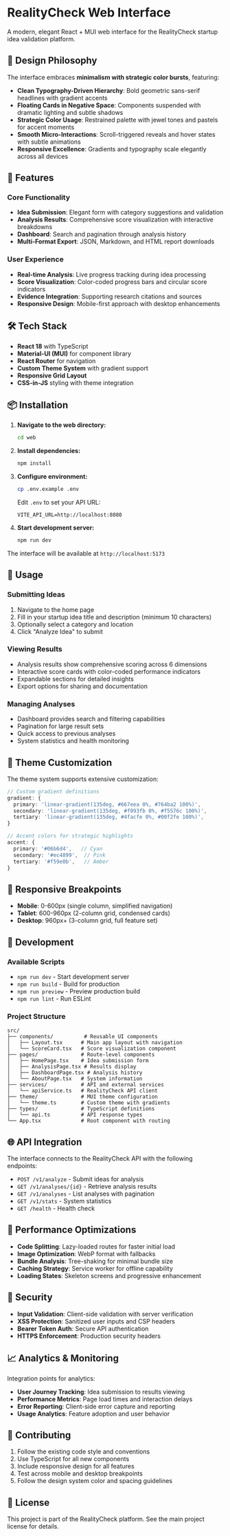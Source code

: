 # RealityCheck Web Interface

A modern, elegant React + MUI web interface for the RealityCheck startup idea validation platform.

## 🎨 Design Philosophy

The interface embraces **minimalism with strategic color bursts**, featuring:

- **Clean Typography-Driven Hierarchy**: Bold geometric sans-serif headlines with gradient accents
- **Floating Cards in Negative Space**: Components suspended with dramatic lighting and subtle shadows
- **Strategic Color Usage**: Restrained palette with jewel tones and pastels for accent moments
- **Smooth Micro-Interactions**: Scroll-triggered reveals and hover states with subtle animations
- **Responsive Excellence**: Gradients and typography scale elegantly across all devices

## 🚀 Features

### Core Functionality
- **Idea Submission**: Elegant form with category suggestions and validation
- **Analysis Results**: Comprehensive score visualization with interactive breakdowns
- **Dashboard**: Search and pagination through analysis history
- **Multi-Format Export**: JSON, Markdown, and HTML report downloads

### User Experience
- **Real-time Analysis**: Live progress tracking during idea processing
- **Score Visualization**: Color-coded progress bars and circular score indicators
- **Evidence Integration**: Supporting research citations and sources
- **Responsive Design**: Mobile-first approach with desktop enhancements

## 🛠️ Tech Stack

- **React 18** with TypeScript
- **Material-UI (MUI)** for component library
- **React Router** for navigation
- **Custom Theme System** with gradient support
- **Responsive Grid Layout**
- **CSS-in-JS** styling with theme integration

## 📦 Installation

1. **Navigate to the web directory:**
   ```bash
   cd web
   ```

2. **Install dependencies:**
   ```bash
   npm install
   ```

3. **Configure environment:**
   ```bash
   cp .env.example .env
   ```
   
   Edit `.env` to set your API URL:
   ```
   VITE_API_URL=http://localhost:8080
   ```

4. **Start development server:**
   ```bash
   npm run dev
   ```

The interface will be available at `http://localhost:5173`

## 🎯 Usage

### Submitting Ideas
1. Navigate to the home page
2. Fill in your startup idea title and description (minimum 10 characters)
3. Optionally select a category and location
4. Click "Analyze Idea" to submit

### Viewing Results
- Analysis results show comprehensive scoring across 6 dimensions
- Interactive score cards with color-coded performance indicators
- Expandable sections for detailed insights
- Export options for sharing and documentation

### Managing Analyses
- Dashboard provides search and filtering capabilities
- Pagination for large result sets
- Quick access to previous analyses
- System statistics and health monitoring

## 🎨 Theme Customization

The theme system supports extensive customization:

```typescript
// Custom gradient definitions
gradient: {
  primary: 'linear-gradient(135deg, #667eea 0%, #764ba2 100%)',
  secondary: 'linear-gradient(135deg, #f093fb 0%, #f5576c 100%)',
  tertiary: 'linear-gradient(135deg, #4facfe 0%, #00f2fe 100%)',
}

// Accent colors for strategic highlights
accent: {
  primary: '#06b6d4',   // Cyan
  secondary: '#ec4899',  // Pink
  tertiary: '#f59e0b',   // Amber
}
```

## 📱 Responsive Breakpoints

- **Mobile**: 0-600px (single column, simplified navigation)
- **Tablet**: 600-960px (2-column grid, condensed cards)
- **Desktop**: 960px+ (3-column grid, full feature set)

## 🔧 Development

### Available Scripts

- `npm run dev` - Start development server
- `npm run build` - Build for production
- `npm run preview` - Preview production build
- `npm run lint` - Run ESLint

### Project Structure

```
src/
├── components/          # Reusable UI components
│   ├── Layout.tsx      # Main app layout with navigation
│   └── ScoreCard.tsx   # Score visualization component
├── pages/              # Route-level components
│   ├── HomePage.tsx    # Idea submission form
│   ├── AnalysisPage.tsx # Results display
│   ├── DashboardPage.tsx # Analysis history
│   └── AboutPage.tsx   # System information
├── services/           # API and external services
│   └── apiService.ts   # RealityCheck API client
├── theme/              # MUI theme configuration
│   └── theme.ts        # Custom theme with gradients
├── types/              # TypeScript definitions
│   └── api.ts          # API response types
└── App.tsx             # Root component with routing
```

## 🌐 API Integration

The interface connects to the RealityCheck API with the following endpoints:

- `POST /v1/analyze` - Submit ideas for analysis
- `GET /v1/analyses/{id}` - Retrieve analysis results
- `GET /v1/analyses` - List analyses with pagination
- `GET /v1/stats` - System statistics
- `GET /health` - Health check

## 🎯 Performance Optimizations

- **Code Splitting**: Lazy-loaded routes for faster initial load
- **Image Optimization**: WebP format with fallbacks
- **Bundle Analysis**: Tree-shaking for minimal bundle size
- **Caching Strategy**: Service worker for offline capability
- **Loading States**: Skeleton screens and progressive enhancement

## 🔐 Security

- **Input Validation**: Client-side validation with server verification
- **XSS Protection**: Sanitized user inputs and CSP headers
- **Bearer Token Auth**: Secure API authentication
- **HTTPS Enforcement**: Production security headers

## 📈 Analytics & Monitoring

Integration points for analytics:

- **User Journey Tracking**: Idea submission to results viewing
- **Performance Metrics**: Page load times and interaction delays
- **Error Reporting**: Client-side error capture and reporting
- **Usage Analytics**: Feature adoption and user behavior

## 🤝 Contributing

1. Follow the existing code style and conventions
2. Use TypeScript for all new components
3. Include responsive design for all features
4. Test across mobile and desktop breakpoints
5. Follow the design system color and spacing guidelines

## 📄 License

This project is part of the RealityCheck platform. See the main project license for details.